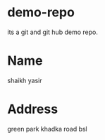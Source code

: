 # demo-repo
its a git and git hub demo repo.


# Name
shaikh yasir

# Address 
green park khadka road bsl
